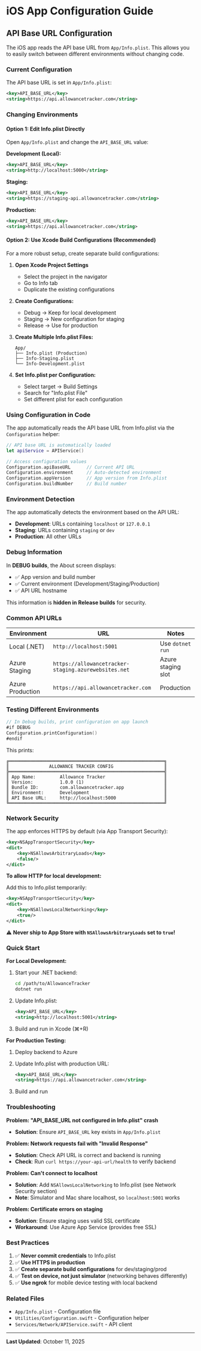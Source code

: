 # iOS App Configuration Guide

## API Base URL Configuration

The iOS app reads the API base URL from `App/Info.plist`. This allows you to easily switch between different environments without changing code.

### Current Configuration

The API base URL is set in `App/Info.plist`:

```xml
<key>API_BASE_URL</key>
<string>https://api.allowancetracker.com</string>
```

### Changing Environments

#### Option 1: Edit Info.plist Directly

Open `App/Info.plist` and change the `API_BASE_URL` value:

**Development (Local):**
```xml
<key>API_BASE_URL</key>
<string>http://localhost:5000</string>
```

**Staging:**
```xml
<key>API_BASE_URL</key>
<string>https://staging-api.allowancetracker.com</string>
```

**Production:**
```xml
<key>API_BASE_URL</key>
<string>https://api.allowancetracker.com</string>
```

#### Option 2: Use Xcode Build Configurations (Recommended)

For a more robust setup, create separate build configurations:

1. **Open Xcode Project Settings**
   - Select the project in the navigator
   - Go to Info tab
   - Duplicate the existing configurations

2. **Create Configurations:**
   - Debug → Keep for local development
   - Staging → New configuration for staging
   - Release → Use for production

3. **Create Multiple Info.plist Files:**
   ```
   App/
   ├── Info.plist (Production)
   ├── Info-Staging.plist
   └── Info-Development.plist
   ```

4. **Set Info.plist per Configuration:**
   - Select target → Build Settings
   - Search for "Info.plist File"
   - Set different plist for each configuration

### Using Configuration in Code

The app automatically reads the API base URL from Info.plist via the `Configuration` helper:

```swift
// API base URL is automatically loaded
let apiService = APIService()

// Access configuration values
Configuration.apiBaseURL      // Current API URL
Configuration.environment     // Auto-detected environment
Configuration.appVersion      // App version from Info.plist
Configuration.buildNumber     // Build number
```

### Environment Detection

The app automatically detects the environment based on the API URL:

- **Development**: URLs containing `localhost` or `127.0.0.1`
- **Staging**: URLs containing `staging` or `dev`
- **Production**: All other URLs

### Debug Information

In **DEBUG builds**, the About screen displays:
- ✅ App version and build number
- ✅ Current environment (Development/Staging/Production)
- ✅ API URL hostname

This information is **hidden in Release builds** for security.

### Common API URLs

| Environment | URL | Notes |
|-------------|-----|-------|
| Local (.NET) | `http://localhost:5001` | Use `dotnet run` |
| Azure Staging | `https://allowancetracker-staging.azurewebsites.net` | Azure staging slot |
| Azure Production | `https://api.allowancetracker.com` | Production |

### Testing Different Environments

```swift
// In Debug builds, print configuration on app launch
#if DEBUG
Configuration.printConfiguration()
#endif
```

This prints:
```
╔══════════════════════════════════════════════════════════╗
║               ALLOWANCE TRACKER CONFIG                   ║
╠══════════════════════════════════════════════════════════╣
║ App Name:         Allowance Tracker                      ║
║ Version:          1.0.0 (1)                              ║
║ Bundle ID:        com.allowancetracker.app               ║
║ Environment:      Development                            ║
║ API Base URL:     http://localhost:5000                  ║
╚══════════════════════════════════════════════════════════╝
```

### Network Security

The app enforces HTTPS by default (via App Transport Security):

```xml
<key>NSAppTransportSecurity</key>
<dict>
    <key>NSAllowsArbitraryLoads</key>
    <false/>
</dict>
```

**To allow HTTP for local development:**

Add this to Info.plist temporarily:

```xml
<key>NSAppTransportSecurity</key>
<dict>
    <key>NSAllowsLocalNetworking</key>
    <true/>
</dict>
```

⚠️ **Never ship to App Store with `NSAllowsArbitraryLoads` set to `true`!**

### Quick Start

**For Local Development:**

1. Start your .NET backend:
   ```bash
   cd /path/to/AllowanceTracker
   dotnet run
   ```

2. Update Info.plist:
   ```xml
   <key>API_BASE_URL</key>
   <string>http://localhost:5001</string>
   ```

3. Build and run in Xcode (⌘+R)

**For Production Testing:**

1. Deploy backend to Azure

2. Update Info.plist with production URL:
   ```xml
   <key>API_BASE_URL</key>
   <string>https://api.allowancetracker.com</string>
   ```

3. Build and run

### Troubleshooting

**Problem: "API_BASE_URL not configured in Info.plist" crash**

- **Solution**: Ensure `API_BASE_URL` key exists in `App/Info.plist`

**Problem: Network requests fail with "Invalid Response"**

- **Solution**: Check API URL is correct and backend is running
- **Check**: Run `curl https://your-api-url/health` to verify backend

**Problem: Can't connect to localhost**

- **Solution**: Add `NSAllowsLocalNetworking` to Info.plist (see Network Security section)
- **Note**: Simulator and Mac share localhost, so `localhost:5001` works

**Problem: Certificate errors on staging**

- **Solution**: Ensure staging uses valid SSL certificate
- **Workaround**: Use Azure App Service (provides free SSL)

### Best Practices

1. ✅ **Never commit credentials** to Info.plist
2. ✅ **Use HTTPS in production**
3. ✅ **Create separate build configurations** for dev/staging/prod
4. ✅ **Test on device, not just simulator** (networking behaves differently)
5. ✅ **Use ngrok** for mobile device testing with local backend

### Related Files

- `App/Info.plist` - Configuration file
- `Utilities/Configuration.swift` - Configuration helper
- `Services/Network/APIService.swift` - API client

---

**Last Updated**: October 11, 2025
